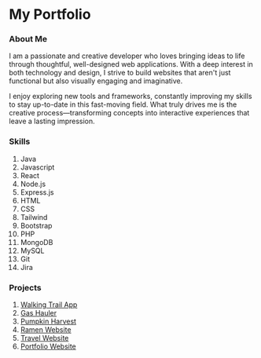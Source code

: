 # My Portfolio

### About Me
I am a passionate and creative developer who loves bringing ideas to life through thoughtful, well-designed web applications. With a deep interest in both technology and design, I strive to build websites that aren't just functional but also visually engaging and imaginative.

I enjoy exploring new tools and frameworks, constantly improving my skills to stay up-to-date in this fast-moving field. What truly drives me is the creative process—transforming concepts into interactive experiences that leave a lasting impression.

### Skills
1. Java
2. Javascript
3. React
4. Node.js
5. Express.js
6. HTML
7. CSS
8. Tailwind
9. Bootstrap
10. PHP
11. MongoDB
12. MySQL
13. Git
14. Jira

### Projects
1. [Walking Trail App](https://ggcwalkingtrail.netlify.app/)
2. [Gas Hauler](https://github.com/RichardPark1021/GasHauler-Project)
3. [Pumpkin Harvest](https://github.com/RichardPark1021/Pumpkin-Harvest)
4. [Ramen Website](https://ramen-app.netlify.app/)
5. [Travel Website](https://korea-app.netlify.app/)
6. [Portfolio Website](https://richardpark.netlify.app/)
